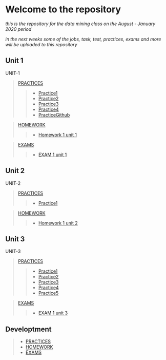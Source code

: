 
# Welcome to the repository

_this is the repository for the data mining class on the August - January 2020 period_

_in the next weeks some of the jobs, task, test, practices, exams and more will be uploaded to this repository_

## Unit 1

UNIT-1

>[PRACTICES](https://github.com/Israel-quintero-navarro/Data-Mining-AG-JAN2020/tree/UNIT-1/PRACTIES)
>>* [Practice1](https://github.com/Israel-quintero-navarro/Data-Mining-AG-JAN2020/blob/UNIT-1/PRACTIES/Practice1.md)
>>* [Practice2](https://github.com/Israel-quintero-navarro/Data-Mining-AG-JAN2020/blob/UNIT-1/PRACTIES/Practice2.md)
>>* [Practice3](https://github.com/Israel-quintero-navarro/Data-Mining-AG-JAN2020/blob/UNIT-1/PRACTIES/Practice3.md)
>>* [Practice4](https://github.com/Israel-quintero-navarro/Data-Mining-AG-JAN2020/blob/UNIT-1/PRACTIES/Practice4.md)
>>* [PracticeGithub](https://github.com/Israel-quintero-navarro/Data-Mining-AG-JAN2020/blob/UNIT-1/PRACTIES/PracticeGitHub.md)

>[HOMEWORK](https://github.com/Israel-quintero-navarro/Data-Mining-AG-JAN2020/tree/UNIT-1/HOMEWORKS)
>>* [Homework 1 unit 1](https://github.com/Israel-quintero-navarro/Data-Mining-AG-JAN2020/blob/UNIT-1/HOMEWORKS/Homework1U1.md)

>[EXAMS](https://github.com/Israel-quintero-navarro/Data-Mining-AG-JAN2020/tree/UNIT-1/EXAMS)
>>* [EXAM 1 unit 1](https://github.com/Israel-quintero-navarro/Data-Mining-AG-JAN2020/blob/UNIT-1/EXAMS/ExamUnit1.md
)

## Unit 2

UNIT-2

>[PRACTICES](https://github.com/Israel-quintero-navarro/Data-Mining-AG-JAN2020/tree/UNIT-2/PRACTIES)
>>* [Practice1](https://github.com/Israel-quintero-navarro/Data-Mining-AG-JAN2020/blob/UNIT-2/PRACTIES/Practice1U2.md)

>[HOMEWORK](https://github.com/Israel-quintero-navarro/Data-Mining-AG-JAN2020/tree/UNIT-2/HOMEWORKS)
>>* [Homework 1 unit 2](https://github.com/Israel-quintero-navarro/Data-Mining-AG-JAN2020/blob/UNIT-2/HOMEWORKS/Homework1U2.md)


## Unit 3

UNIT-3

>[PRACTICES](https://github.com/Israel-quintero-navarro/Data-Mining-AG-JAN2020/tree/UNIT-3/PRACTIES)
>>* [Practice1](https://github.com/Israel-quintero-navarro/Data-Mining-AG-JAN2020/blob/UNIT-3/PRACTIES/Practice%201%20U3.md)
>>* [Practice2](https://github.com/Israel-quintero-navarro/Data-Mining-AG-JAN2020/blob/UNIT-3/PRACTIES/Practice%202%20U3.md)
>>* [Practice3](https://github.com/Israel-quintero-navarro/Data-Mining-AG-JAN2020/blob/UNIT-3/PRACTIES/Practice%203%20U3.md)
>>* [Practice4](https://github.com/Israel-quintero-navarro/Data-Mining-AG-JAN2020/blob/UNIT-3/PRACTIES/Practice%204%20U3.md)
>>* [Practice5](https://github.com/Israel-quintero-navarro/Data-Mining-AG-JAN2020/blob/UNIT-3/PRACTIES/Practice%205%20U3.md)

>[EXAMS](https://github.com/Israel-quintero-navarro/Data-Mining-AG-JAN2020/tree/UNIT-3/EXAMS)
>>* [EXAM 1 unit 3](https://github.com/Israel-quintero-navarro/Data-Mining-AG-JAN2020/blob/UNIT-3/EXAMS/Evaluation%20U3.md)

## Developtment

> * [PRACTICES](https://github.com/Israel-quintero-navarro/Data-Mining-AG-JAN2020/tree/Developtment/PRACTIES)
> * [HOMEWORK](https://github.com/Israel-quintero-navarro/Data-Mining-AG-JAN2020/tree/Developtment/HOMEWORKS)
> * [EXAMS](https://github.com/Israel-quintero-navarro/Data-Mining-AG-JAN2020/tree/Developtment/EXAMS)


